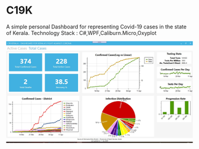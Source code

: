 # C19K

A simple personal Dashboard for representing Covid-19 cases in the state of Kerala.
Technology Stack : C#,WPF,Caliburn.Micro,Oxyplot

!["Total Confirmed Cases"](https://github.com/anuviswan/C19K/blob/master/screenshot/TotalCases.jpg "Total Confirmed Cases Report")
